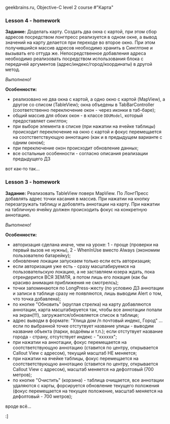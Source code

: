 geekbrains.ru, Objective-C level 2 course
#"Карта"

### Lesson 4 - homework
**Задание:** Доделать карту. Создать два окна с картой, при этом сбор адресов посредством лонгпресс реализуется в одном окне, а вывод значений на карту делается при переходе во второе окно. При этом получившийся массив адресов необходимо хранить в Синглтоне и вызывать его оттуда же. Непосредственное добавления адреса необходимо реализовать посредством использования блока с передачей аргументов (адрес/индекс/город/координаты) в другой метод.

*Выполнено!*

**Особенности:**
- реализовано не два окна с картой, а одно окно с картой (MapView), а другое со списом (TableView); окна объедены в TabBarController (соответственно переключение окон - через иконки в таб-баре);
- общий массив для обоих окон - в классе `DDUModel`, который предоставляет синглтон;
- при выборе элемента в списке (при нажатии на ячейке таблицы) происходит переключение на окно с картой и фокус перемещается на соотстветствующую аннотацию (как и в предыдущем варианте с одним окном); 
- при переключение окон происходит обновление данных;
- все остальные особенности - согласно описания реализации предыдущего ДЗ

вот как-то так...


### Lesson 3 - homework
**Задание:**  Реализовать TableView поверх MapView. По ЛонгПресс добавлять адрес точки касания в массив. При нажатии на кнопку перезагружать таблицу и добовлять аннотации на карту. При нажатии на табличную ячейку должен происходить фокус на конкретную аннотацию.

*Выполнено!*

**Особенности:**
- авторизация сделана иначе, чем на уроке: 1 - проще (проверки на первый вызов не нужны), 2 - WhenInUse вместо Always (экономим пользователю батарейку);
- обновление локации запускаем только если есть авторизация;
- если авторизация уже есть - сразу масштабируемся на пользовательскую локацию, а не заставляем юзера ждать, пока отрендерится ВСЯ ЗЕМЛЯ, а потом лишь его локация (как бы красиво анимация приближения не смотрелсь);
- точки запоминаются по LongPress-жесту (по условию ДЗ аннотации и записи в таблице сразу не появляются, лишь выводим Alert о том, что точка добавлена);
- по кнопке "Обновить" (круглая стрелка) на карту добавляются аннотации, карта масштабируется так, чтобы все аннотации попали на экран(!!!), загружается/обновляется список в таблице;
- адрес выводм в формате: "Улица дом /n почтовый индекс, Город" ... если по выбранной точке отстутвует название улицы - выводим название объекта (парки, водоёмы и т.п.); если отстутвует название города - страну, отсутствует индекс - "xxxxxx";
- при нажатии на аннотации, фокус перемещается на соотстветствующую аннотацию (ставится по центру, открывается Callout View с адресом), текущий масштаб НЕ меняется;
- при нажатии на ячейке таблицы, фокус перемещается на соотстветствующую аннотацию (ставится по центру, открывается Callout View с адресом), масштаб меняется на дефолтовый (700 метров);
- по кнопке "Очистить" (корзина) - таблица очищается, все аннотации удаляются с карты, форсируется обновление текущего положения (фокус перемещается на текущее положение, масштаб меняется на дефолтовый - 700 метров);

вроде всё...

:]

